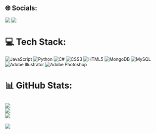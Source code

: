 
## 🌐 Socials:

<div> 
  <a href = "mailto:contatojoaopriante@gmail.com"><img src="https://img.shields.io/badge/-Gmail-%23333?style=for-the-badge&logo=gmail&logoColor=white" target="_blank"></a>
  <a href="https://www.linkedin.com/in/joão-priante-96528220b/" target="_blank"><img src="https://img.shields.io/badge/-LinkedIn-%230077B5?style=for-the-badge&logo=linkedin&logoColor=white" target="_blank"></a>
</div>

# 💻 Tech Stack:
![JavaScript](https://img.shields.io/badge/javascript-%23323330.svg?style=for-the-badge&logo=javascript&logoColor=%23F7DF1E) ![Python](https://img.shields.io/badge/python-3670A0?style=for-the-badge&logo=python&logoColor=ffdd54) ![C#](https://img.shields.io/badge/c%23-%23239120.svg?style=for-the-badge&logo=c-sharp&logoColor=white) ![CSS3](https://img.shields.io/badge/css3-%231572B6.svg?style=for-the-badge&logo=css3&logoColor=white) ![HTML5](https://img.shields.io/badge/html5-%23E34F26.svg?style=for-the-badge&logo=html5&logoColor=white) ![MongoDB](https://img.shields.io/badge/MongoDB-%234ea94b.svg?style=for-the-badge&logo=mongodb&logoColor=white) ![MySQL](https://img.shields.io/badge/mysql-%2300f.svg?style=for-the-badge&logo=mysql&logoColor=white) ![Adobe Illustrator](https://img.shields.io/badge/adobeillustrator-%23FF9A00.svg?style=for-the-badge&logo=adobeillustrator&logoColor=white) ![Adobe Photoshop](https://img.shields.io/badge/adobephotoshop-%2331A8FF.svg?style=for-the-badge&logo=adobephotoshop&logoColor=white)
# 📊 GitHub Stats:
![](https://github-readme-stats.vercel.app/api?username=joaopriant&theme=material-palenight&hide_border=false&include_all_commits=true&count_private=true)<br/>
![](https://github-readme-streak-stats.herokuapp.com/?user=joaopriant&theme=material-palenight&hide_border=false)<br/>
![](https://github-readme-stats.vercel.app/api/top-langs/?username=joaopriant&theme=material-palenight&hide_border=false&include_all_commits=true&count_private=true&layout=compact)
---
[![](https://visitcount.itsvg.in/api?id=joaopriant&icon=0&color=0)](https://visitcount.itsvg.in)

<!-- Proudly created with GPRM ( https://gprm.itsvg.in ) -->
